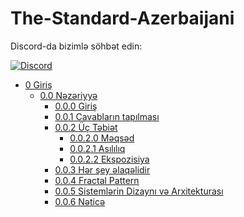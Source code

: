 # The-Standard-Azerbaijani

Discord-da bizimlə söhbət edin:

[![Discord](https://discord.com/api/guilds/934130100008538142/widget.png?style=banner2)](https://discord.gg/vdPZ7hS52X)

- [0 Giriş](https://github.com/hassanhabib/The-Standard/blob/master/0.%20Introduction/0.%20Introduction.md)
  - [0.0 Nəzəriyyə](https://github.com/hassanhabib/The-Standard/blob/master/0.%20Introduction/0.0%20The%20Theory.md#00-the-theory)
    - [0.0.0 Giriş](https://github.com/hassanhabib/The-Standard/blob/master/0.%20Introduction/0.0%20The%20Theory.md#000-introduction)
    - [0.0.1 Cavabların tapılması](https://github.com/hassanhabib/The-Standard/blob/master/0.%20Introduction/0.0%20The%20Theory.md#001-finding-answers)
    - [0.0.2 Üç Təbiət](https://github.com/hassanhabib/The-Standard/blob/master/0.%20Introduction/0.0%20The%20Theory.md#002-tri-nature)
      - [0.0.2.0 Məqsəd](https://github.com/hassanhabib/The-Standard/blob/master/0.%20Introduction/0.0%20The%20Theory.md#0020-purpose)
      - [0.0.2.1 Asılılıq](https://github.com/hassanhabib/The-Standard/blob/master/0.%20Introduction/0.0%20The%20Theory.md#0021-dependency)
      - [0.0.2.2 Ekspozisiya](https://github.com/hassanhabib/The-Standard/blob/master/0.%20Introduction/0.0%20The%20Theory.md#0022-exposure)
    - [0.0.3 Hər şey əlaqəlidir](https://github.com/hassanhabib/The-Standard/blob/master/0.%20Introduction/0.0%20The%20Theory.md#003-everything-is-connected)
    - [0.0.4 Fractal Pattern](https://github.com/hassanhabib/The-Standard/blob/master/0.%20Introduction/0.0%20The%20Theory.md#004-fractal-pattern)
    - [0.0.5 Sistemlərin Dizaynı və Arxitekturası](https://github.com/hassanhabib/The-Standard/blob/master/0.%20Introduction/0.0%20The%20Theory.md#005-systems-design--architecture)
    - [0.0.6 Nəticə](https://github.com/hassanhabib/The-Standard/blob/master/0.%20Introduction/0.0%20The%20Theory.md#006-conclusion)